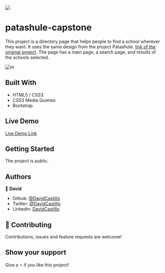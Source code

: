 ![](https://img.shields.io/badge/Microverse-blueviolet)
# patashule-capstone

This project is a directory page that helps people to find a school wherever they want. It uses the same design from the project Patashule. [link of the original project](https://www.behance.net/gallery/25563385/PatashuleKE). The page has a main page, a search page, and results of the schools selected.

![m](https://user-images.githubusercontent.com/31552010/93630341-7e31b000-f9af-11ea-92b5-4b4a3b314414.png)



## Built With

- HTML5 / CSS3
- CSS3 Media Queries
- Bootstrap

## Live Demo

[Live Demo Link](https://rawcdn.githack.com/Fanger53/patashule-capstone/750e12bd64c698d8a63662c49d309a803a94e839/index.html)

## Getting Started

The project is public.

## Authors


👤 **David**

- Github: [@DavidCastillo](https://github.com/Fanger53)
- Twitter: [@DavidCastillo](https://twitter.com/DavidLe97005129)
- Linkedin: [DavidCastillo](https://www.linkedin.com/in/david-castillo-61ba10b8/)

## 🤝 Contributing

Contributions, issues and feature requests are welcome!

## Show your support

Give a ⭐️ if you like this project!
